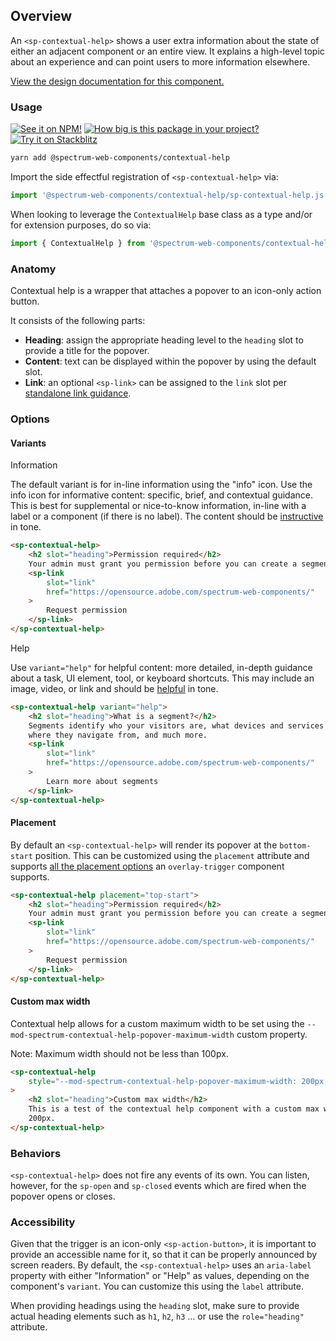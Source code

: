 ## Overview

An `<sp-contextual-help>` shows a user extra information about the state of either an adjacent component or an entire view. It explains a high-level topic about an experience and can point users to more information elsewhere.

[View the design documentation for this component.](https://spectrum.adobe.com/page/contextual-help/)

### Usage

[![See it on NPM!](https://img.shields.io/npm/v/@spectrum-web-components/contextual-help?style=for-the-badge)](https://www.npmjs.com/package/@spectrum-web-components/contextual-help)
[![How big is this package in your project?](https://img.shields.io/bundlephobia/minzip/@spectrum-web-components/contextual-help?style=for-the-badge)](https://bundlephobia.com/result?p=@spectrum-web-components/contextual-help)
[![Try it on Stackblitz](https://img.shields.io/badge/Try%20it%20on-Stackblitz-blue?style=for-the-badge)](https://stackblitz.com/edit/vitejs-vite-ly7a9m4p)

```bash
yarn add @spectrum-web-components/contextual-help
```

Import the side effectful registration of `<sp-contextual-help>` via:

```js
import '@spectrum-web-components/contextual-help/sp-contextual-help.js';
```

When looking to leverage the `ContextualHelp` base class as a type and/or for extension purposes, do so via:

```js
import { ContextualHelp } from '@spectrum-web-components/contextual-help';
```

### Anatomy

Contextual help is a wrapper that attaches a popover to an icon-only action button.

It consists of the following parts:

- **Heading**: assign the appropriate heading level to the `heading` slot to provide a title for the popover.
- **Content**: text can be displayed within the popover by using the default slot.
- **Link**: an optional `<sp-link>` can be assigned to the `link` slot per [standalone link guidance](https://spectrum.adobe.com/page/contextual-help/#When-to-use-a-standalone-link).

### Options

#### Variants

<sp-tabs selected="info" auto label="Variant Options">
<sp-tab value="info">Information</sp-tab>
<sp-tab-panel value="info">

The default variant is for in-line information using the "info" icon. Use the info icon for informative content: specific, brief, and contextual guidance. This is best for supplemental or nice-to-know information, in-line with a label or a component (if there is no label). The content should be [instructive](https://spectrum.adobe.com/page/voice-and-tone/#Tone-spectrum) in tone.

```html
<sp-contextual-help>
    <h2 slot="heading">Permission required</h2>
    Your admin must grant you permission before you can create a segment.
    <sp-link
        slot="link"
        href="https://opensource.adobe.com/spectrum-web-components/"
    >
        Request permission
    </sp-link>
</sp-contextual-help>
```

</sp-tab-panel>
<sp-tab value="help">Help</sp-tab>
<sp-tab-panel value="help">

Use `variant="help"` for helpful content: more detailed, in-depth guidance about a task, UI element, tool, or keyboard shortcuts. This may include an image, video, or link and should be [helpful](https://spectrum.adobe.com/page/voice-and-tone/#Tone-spectrum) in tone.

```html
<sp-contextual-help variant="help">
    <h2 slot="heading">What is a segment?</h2>
    Segments identify who your visitors are, what devices and services they use,
    where they navigate from, and much more.
    <sp-link
        slot="link"
        href="https://opensource.adobe.com/spectrum-web-components/"
    >
        Learn more about segments
    </sp-link>
</sp-contextual-help>
```

</sp-tab-panel>
</sp-tabs>

#### Placement

By default an `<sp-contextual-help>` will render its popover at the `bottom-start` position. This can be customized using the `placement` attribute and supports [all the placement options](http://localhost:8000/components/overlay-trigger/#placement) an `overlay-trigger` component supports.

```html
<sp-contextual-help placement="top-start">
    <h2 slot="heading">Permission required</h2>
    Your admin must grant you permission before you can create a segment.
    <sp-link
        slot="link"
        href="https://opensource.adobe.com/spectrum-web-components/"
    >
        Request permission
    </sp-link>
</sp-contextual-help>
```

#### Custom max width

Contextual help allows for a custom maximum width to be set using the `--mod-spectrum-contextual-help-popover-maximum-width` custom property.

Note: Maximum width should not be less than 100px.

```html
<sp-contextual-help
    style="--mod-spectrum-contextual-help-popover-maximum-width: 200px;"
>
    <h2 slot="heading">Custom max width</h2>
    This is a test of the contextual help component with a custom max width of
    200px.
</sp-contextual-help>
```

### Behaviors

`<sp-contextual-help>` does not fire any events of its own. You can listen, however, for the `sp-open` and `sp-closed` events which are fired when the popover opens or closes.

### Accessibility

Given that the trigger is an icon-only `<sp-action-button>`, it is important to provide an accessible name for it, so that it can be properly announced by screen readers.
By default, the `<sp-contextual-help>` uses an `aria-label` property with either "Information" or "Help" as values, depending on the component's `variant`.
You can customize this using the `label` attribute.

When providing headings using the `heading` slot, make sure to provide actual heading elements such as `h1`, `h2`, `h3` ... or use the `role="heading"` attribute.
